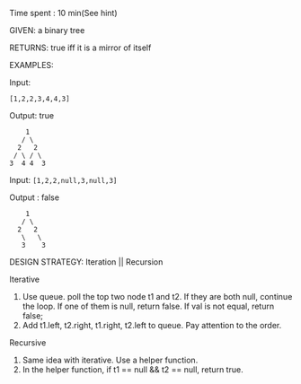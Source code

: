 Time spent : 10 min(See hint)

GIVEN: a binary tree

RETURNS: true iff it is a mirror of itself

EXAMPLES:

Input: 

```
[1,2,2,3,4,4,3]
```

Output: true

```
    1
   / \
  2   2
 / \ / \
3  4 4  3
```

Input: `[1,2,2,null,3,null,3]` 

Output : false

```
    1
   / \
  2   2
   \   \
   3    3
```

DESIGN STRATEGY: Iteration || Recursion

Iterative

1. Use queue. poll the top two node t1 and t2. If they are both null, continue the loop. If one of them is null, return false. If val is not equal, return false;
2. Add t1.left, t2.right, t1.right, t2.left to queue. Pay attention to the order.

Recursive

1. Same idea with iterative. Use a helper function.
2. In the helper function, if t1 == null && t2 == null, return true.